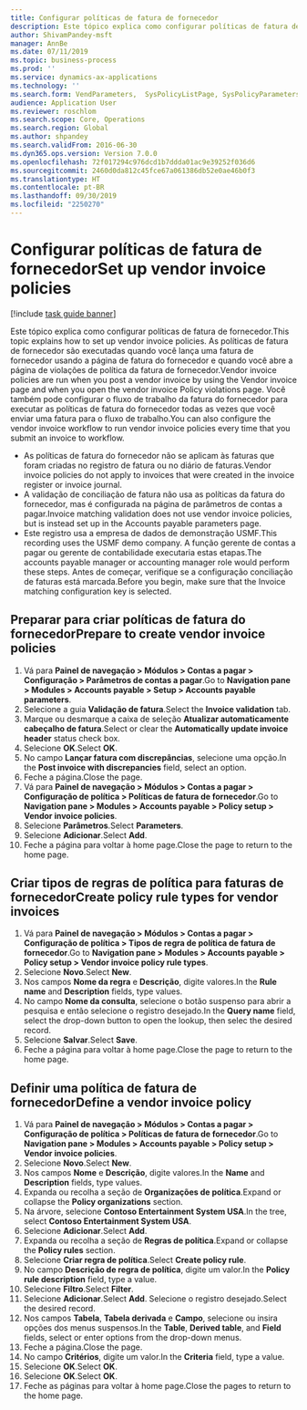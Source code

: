 ```yaml
---
title: Configurar políticas de fatura de fornecedor
description: Este tópico explica como configurar políticas de fatura de fornecedor.
author: ShivamPandey-msft
manager: AnnBe
ms.date: 07/11/2019
ms.topic: business-process
ms.prod: ''
ms.service: dynamics-ax-applications
ms.technology: ''
ms.search.form: VendParameters,  SysPolicyListPage, SysPolicyParameters, SysPolicySourceDocumentRuleType, SysPolicy, SysPolicySourceDocumentRule, SysQueryForm, SysQueryTableLookUp, SysQueryPrefixLookUp, SysQueryFieldLookUp
audience: Application User
ms.reviewer: roschlom
ms.search.scope: Core, Operations
ms.search.region: Global
ms.author: shpandey
ms.search.validFrom: 2016-06-30
ms.dyn365.ops.version: Version 7.0.0
ms.openlocfilehash: 72f017294c976dcd1b7ddda01ac9e39252f036d6
ms.sourcegitcommit: 2460d0da812c45fce67a061386db52e0ae46b0f3
ms.translationtype: HT
ms.contentlocale: pt-BR
ms.lasthandoff: 09/30/2019
ms.locfileid: "2250270"
---
```

# <a name="set-up-vendor-invoice-policies"></a><span data-ttu-id="bbe5d-103">Configurar políticas de fatura de fornecedor</span><span class="sxs-lookup"><span data-stu-id="bbe5d-103">Set up vendor invoice policies</span></span>

[!include [task guide banner](../../includes/task-guide-banner.md)]

<span data-ttu-id="bbe5d-104">Este tópico explica como configurar políticas de fatura de fornecedor.</span><span class="sxs-lookup"><span data-stu-id="bbe5d-104">This topic explains how to set up vendor invoice policies.</span></span> <span data-ttu-id="bbe5d-105">As políticas de fatura de fornecedor são executadas quando você lança uma fatura de fornecedor usando a página de fatura do fornecedor e quando você abre a página de violações de política da fatura de fornecedor.</span><span class="sxs-lookup"><span data-stu-id="bbe5d-105">Vendor invoice policies are run when you post a vendor invoice by using the Vendor invoice page and when you open the vendor invoice Policy violations page.</span></span> <span data-ttu-id="bbe5d-106">Você também pode configurar o fluxo de trabalho da fatura do fornecedor para executar as políticas de fatura do fornecedor todas as vezes que você enviar uma fatura para o fluxo de trabalho.</span><span class="sxs-lookup"><span data-stu-id="bbe5d-106">You can also configure the vendor invoice workflow to run vendor invoice policies every time that you submit an invoice to workflow.</span></span> 

- <span data-ttu-id="bbe5d-107">As políticas de fatura do fornecedor não se aplicam às faturas que foram criadas no registro de fatura ou no diário de faturas.</span><span class="sxs-lookup"><span data-stu-id="bbe5d-107">Vendor invoice policies do not apply to invoices that were created in the invoice register or invoice journal.</span></span>  
- <span data-ttu-id="bbe5d-108">A validação de conciliação de fatura não usa as políticas da fatura do fornecedor, mas é configurada na página de parâmetros de contas a pagar.</span><span class="sxs-lookup"><span data-stu-id="bbe5d-108">Invoice matching validation does not use vendor invoice policies, but is instead set up in the Accounts payable parameters page.</span></span>  
- <span data-ttu-id="bbe5d-109">Este registro usa a empresa de dados de demonstração USMF.</span><span class="sxs-lookup"><span data-stu-id="bbe5d-109">This recording uses the USMF demo company.</span></span> <span data-ttu-id="bbe5d-110">A função gerente de contas a pagar ou gerente de contabilidade executaria estas etapas.</span><span class="sxs-lookup"><span data-stu-id="bbe5d-110">The accounts payable manager or accounting manager role would perform these steps.</span></span> <span data-ttu-id="bbe5d-111">Antes de começar, verifique se a configuração conciliação de faturas está marcada.</span><span class="sxs-lookup"><span data-stu-id="bbe5d-111">Before you begin, make sure that the Invoice matching configuration key is selected.</span></span>


## <a name="prepare-to-create-vendor-invoice-policies"></a><span data-ttu-id="bbe5d-112">Preparar para criar políticas de fatura do fornecedor</span><span class="sxs-lookup"><span data-stu-id="bbe5d-112">Prepare to create vendor invoice policies</span></span>
1. <span data-ttu-id="bbe5d-113">Vá para **Painel de navegação > Módulos > Contas a pagar > Configuração > Parâmetros de contas a pagar**.</span><span class="sxs-lookup"><span data-stu-id="bbe5d-113">Go to **Navigation pane > Modules > Accounts payable > Setup > Accounts payable parameters**.</span></span>
2. <span data-ttu-id="bbe5d-114">Selecione a guia **Validação de fatura**.</span><span class="sxs-lookup"><span data-stu-id="bbe5d-114">Select the **Invoice validation** tab.</span></span>
3. <span data-ttu-id="bbe5d-115">Marque ou desmarque a caixa de seleção **Atualizar automaticamente cabeçalho de fatura**.</span><span class="sxs-lookup"><span data-stu-id="bbe5d-115">Select or clear the **Automatically update invoice header** status check box.</span></span>
4. <span data-ttu-id="bbe5d-116">Selecione **OK**.</span><span class="sxs-lookup"><span data-stu-id="bbe5d-116">Select **OK**.</span></span>
5. <span data-ttu-id="bbe5d-117">No campo **Lançar fatura com discrepâncias**, selecione uma opção.</span><span class="sxs-lookup"><span data-stu-id="bbe5d-117">In the **Post invoice with discrepancies** field, select an option.</span></span>
6. <span data-ttu-id="bbe5d-118">Feche a página.</span><span class="sxs-lookup"><span data-stu-id="bbe5d-118">Close the page.</span></span>
7. <span data-ttu-id="bbe5d-119">Vá para **Painel de navegação > Módulos > Contas a pagar > Configuração de política > Políticas de fatura de fornecedor**.</span><span class="sxs-lookup"><span data-stu-id="bbe5d-119">Go to **Navigation pane > Modules > Accounts payable > Policy setup > Vendor invoice policies**.</span></span>
8. <span data-ttu-id="bbe5d-120">Selecione **Parâmetros**.</span><span class="sxs-lookup"><span data-stu-id="bbe5d-120">Select **Parameters**.</span></span>
9. <span data-ttu-id="bbe5d-121">Selecione **Adicionar**.</span><span class="sxs-lookup"><span data-stu-id="bbe5d-121">Select **Add**.</span></span>
10. <span data-ttu-id="bbe5d-122">Feche a página para voltar à home page.</span><span class="sxs-lookup"><span data-stu-id="bbe5d-122">Close the page to return to the home page.</span></span>

## <a name="create-policy-rule-types-for-vendor-invoices"></a><span data-ttu-id="bbe5d-123">Criar tipos de regras de política para faturas de fornecedor</span><span class="sxs-lookup"><span data-stu-id="bbe5d-123">Create policy rule types for vendor invoices</span></span>
1. <span data-ttu-id="bbe5d-124">Vá para **Painel de navegação > Módulos > Contas a pagar > Configuração de política > Tipos de regra de política de fatura de fornecedor**.</span><span class="sxs-lookup"><span data-stu-id="bbe5d-124">Go to **Navigation pane > Modules > Accounts payable > Policy setup > Vendor invoice policy rule types**.</span></span>
2. <span data-ttu-id="bbe5d-125">Selecione **Novo**.</span><span class="sxs-lookup"><span data-stu-id="bbe5d-125">Select **New**.</span></span>
3. <span data-ttu-id="bbe5d-126">Nos campos **Nome da regra** e **Descrição**, digite valores.</span><span class="sxs-lookup"><span data-stu-id="bbe5d-126">In the **Rule name** and **Description** fields, type values.</span></span>
4. <span data-ttu-id="bbe5d-127">No campo **Nome da consulta**, selecione o botão suspenso para abrir a pesquisa e então selecione o registro desejado.</span><span class="sxs-lookup"><span data-stu-id="bbe5d-127">In the **Query name** field, select the drop-down button to open the lookup, then selec the desired record.</span></span>
5. <span data-ttu-id="bbe5d-128">Selecione **Salvar**.</span><span class="sxs-lookup"><span data-stu-id="bbe5d-128">Select **Save**.</span></span>
6. <span data-ttu-id="bbe5d-129">Feche a página para voltar à home page.</span><span class="sxs-lookup"><span data-stu-id="bbe5d-129">Close the page to return to the home page.</span></span>

## <a name="define-a-vendor-invoice-policy"></a><span data-ttu-id="bbe5d-130">Definir uma política de fatura de fornecedor</span><span class="sxs-lookup"><span data-stu-id="bbe5d-130">Define a vendor invoice policy</span></span>
1. <span data-ttu-id="bbe5d-131">Vá para **Painel de navegação > Módulos > Contas a pagar > Configuração de política > Políticas de fatura de fornecedor**.</span><span class="sxs-lookup"><span data-stu-id="bbe5d-131">Go to **Navigation pane > Modules > Accounts payable > Policy setup > Vendor invoice policies**.</span></span>
2. <span data-ttu-id="bbe5d-132">Selecione **Novo**.</span><span class="sxs-lookup"><span data-stu-id="bbe5d-132">Select **New**.</span></span>
3. <span data-ttu-id="bbe5d-133">Nos campos **Nome** e **Descrição**, digite valores.</span><span class="sxs-lookup"><span data-stu-id="bbe5d-133">In the **Name** and **Description** fields, type values.</span></span>
4. <span data-ttu-id="bbe5d-134">Expanda ou recolha a seção de **Organizações de política**.</span><span class="sxs-lookup"><span data-stu-id="bbe5d-134">Expand or collapse the **Policy organizations** section.</span></span>
5. <span data-ttu-id="bbe5d-135">Na árvore, selecione **Contoso Entertainment System USA**.</span><span class="sxs-lookup"><span data-stu-id="bbe5d-135">In the tree, select **Contoso Entertainment System USA**.</span></span>
6. <span data-ttu-id="bbe5d-136">Selecione **Adicionar**.</span><span class="sxs-lookup"><span data-stu-id="bbe5d-136">Select **Add**.</span></span>
7. <span data-ttu-id="bbe5d-137">Expanda ou recolha a seção de **Regras de política**.</span><span class="sxs-lookup"><span data-stu-id="bbe5d-137">Expand or collapse the **Policy rules** section.</span></span>
8. <span data-ttu-id="bbe5d-138">Selecione **Criar regra de política**.</span><span class="sxs-lookup"><span data-stu-id="bbe5d-138">Select **Create policy rule**.</span></span>
9. <span data-ttu-id="bbe5d-139">No campo **Descrição de regra de política**, digite um valor.</span><span class="sxs-lookup"><span data-stu-id="bbe5d-139">In the **Policy rule description** field, type a value.</span></span>
10. <span data-ttu-id="bbe5d-140">Selecione **Filtro**.</span><span class="sxs-lookup"><span data-stu-id="bbe5d-140">Select **Filter**.</span></span>
11. <span data-ttu-id="bbe5d-141">Selecione **Adicionar**.</span><span class="sxs-lookup"><span data-stu-id="bbe5d-141">Select **Add**.</span></span> <span data-ttu-id="bbe5d-142">Selecione o registro desejado.</span><span class="sxs-lookup"><span data-stu-id="bbe5d-142">Select the desired record.</span></span>
12. <span data-ttu-id="bbe5d-143">Nos campos **Tabela**, **Tabela derivada** e **Campo**, selecione ou insira opções dos menus suspensos.</span><span class="sxs-lookup"><span data-stu-id="bbe5d-143">In the **Table**, **Derived table**, and **Field** fields, select or enter options from the drop-down menus.</span></span>
13. <span data-ttu-id="bbe5d-144">Feche a página.</span><span class="sxs-lookup"><span data-stu-id="bbe5d-144">Close the page.</span></span>
14. <span data-ttu-id="bbe5d-145">No campo **Critérios**, digite um valor.</span><span class="sxs-lookup"><span data-stu-id="bbe5d-145">In the **Criteria** field, type a value.</span></span>
15. <span data-ttu-id="bbe5d-146">Selecione **OK**.</span><span class="sxs-lookup"><span data-stu-id="bbe5d-146">Select **OK**.</span></span>
16. <span data-ttu-id="bbe5d-147">Selecione **OK**.</span><span class="sxs-lookup"><span data-stu-id="bbe5d-147">Select **OK**.</span></span>
17. <span data-ttu-id="bbe5d-148">Feche as páginas para voltar à home page.</span><span class="sxs-lookup"><span data-stu-id="bbe5d-148">Close the pages to return to the home page.</span></span>

